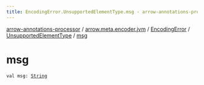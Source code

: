 ```yaml
---
title: EncodingError.UnsupportedElementType.msg - arrow-annotations-processor
---
```


[arrow-annotations-processor](../../../index.html) / [arrow.meta.encoder.jvm](../../index.html) / [EncodingError](../index.html) / [UnsupportedElementType](index.html) / [msg](./msg.html)

# msg

`val msg: `[`String`](https://kotlinlang.org/api/latest/jvm/stdlib/kotlin/-string/index.html)